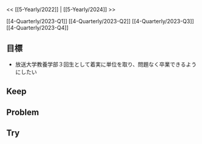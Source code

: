 << [[5-Yearly/2022]] | [[5-Yearly/2024]] >>

[[4-Quarterly/2023-Q1]]
[[4-Quarterly/2023-Q2]]
[[4-Quarterly/2023-Q3]]
[[4-Quarterly/2023-Q4]]
## 目標
- 放送大学教養学部３回生として着実に単位を取り、問題なく卒業できるようにしたい
## Keep
## Problem
## Try
